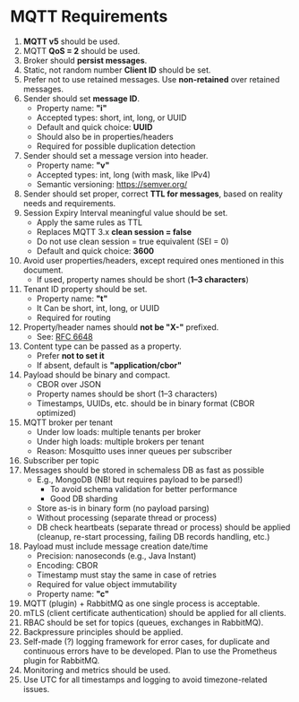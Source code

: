 # MQTT Requirements

1. **MQTT v5** should be used.
2. MQTT **QoS = 2** should be used.
3. Broker should **persist messages**.
4. Static, not random number **Client ID** should be set.
5. Prefer not to use retained messages. Use **non-retained** over retained messages.
6. Sender should set **message ID**.
    - Property name: **"i"**
    - Accepted types: short, int, long, or UUID
    - Default and quick choice: **UUID**
    - Should also be in properties/headers
    - Required for possible duplication detection
7. Sender should set a message version into header.
    - Property name: **"v"**
    - Accepted types: int, long (with mask, like IPv4)
    - Semantic versioning: https://semver.org/
8. Sender should set proper, correct **TTL for messages**, based on reality needs and requirements.
9. Session Expiry Interval meaningful value should be set.
    - Apply the same rules as TTL
    - Replaces MQTT 3.x **clean session = false**
    - Do not use clean session = true equivalent (SEI = 0)
    - Default and quick choice: **3600**
10. Avoid user properties/headers, except required ones mentioned in this document.
    - If used, property names should be short (**1–3 characters**)
11. Tenant ID property should be set.
    - Property name: **"t"**
    - It Can be short, int, long, or UUID
    - Required for routing
12. Property/header names should **not be "X-"** prefixed.
    - See: [RFC 6648](https://www.rfc-editor.org/rfc/rfc6648)
13. Content type can be passed as a property.
    - Prefer **not to set it**
    - If absent, default is **"application/cbor"**
14. Payload should be binary and compact.
    - CBOR over JSON
    - Property names should be short (1–3 characters)
    - Timestamps, UUIDs, etc. should be in binary format (CBOR optimized)
15. MQTT broker per tenant
    - Under low loads: multiple tenants per broker
    - Under high loads: multiple brokers per tenant
    - Reason: Mosquitto uses inner queues per subscriber
16. Subscriber per topic
17. Messages should be stored in schemaless DB as fast as possible
    - E.g., MongoDB (NB! but requires payload to be parsed!)
        - To avoid schema validation for better performance
        - Good DB sharding
    - Store as-is in binary form (no payload parsing)
    - Without processing (separate thread or process)
    - DB check heartbeats (separate thread or process) should be applied (cleanup, re-start processing, failing DB
      records handling, etc.)
18. Payload must include message creation date/time
    - Precision: nanoseconds (e.g., Java Instant)
    - Encoding: CBOR
    - Timestamp must stay the same in case of retries
    - Required for value object immutability
    - Property name: **"c"**
19. MQTT (plugin) + RabbitMQ as one single process is acceptable.
20. mTLS (client certificate authentication) should be applied for all clients.
21. RBAC should be set for topics (queues, exchanges in RabbitMQ).
22. Backpressure principles should be applied.
23. Self-made (?) logging framework for error cases, for duplicate and continuous errors have to be developed. Plan to
    use the Prometheus plugin for RabbitMQ.
24. Monitoring and metrics should be used.
25. Use UTC for all timestamps and logging to avoid timezone-related issues.
